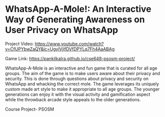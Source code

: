 # WhatsApp-A-Mole!:  An Interactive Way of Generating Awareness on User Privacy on WhatsApp

Project Video: https://www.youtube.com/watch?v=CfUPYbwZaQY&lc=UgylVjIfDVfDPYLq7Fh4AaABAg

Game Link: https://pankilkalra.github.io/cse648-psosm-project/

WhatsApp-A-Mole is an interactive and fun game that is curated for all age groups. The aim of the game is to make users aware about their privacy and security. This is done through questions about privacy and security on WhatsApp and whacking the correct mole. The game leverages its uniquely custom made art style to make it appropriate to all age groups. The younger generations can enjoy it with the visual activity and gamification aspect while the throwback arcade style appeals to the older generations.


Course Project- PSOSM
